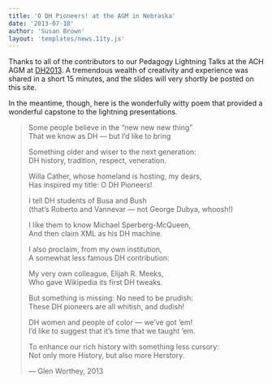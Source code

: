 ```yaml
---
title: 'O DH Pioneers! at the AGM in Nebraska'
date: '2013-07-18'
author: 'Susan Brown'
layout: 'templates/news.11ty.js'
---
```

Thanks to all of the contributors to our Pedagogy Lightning Talks at the ACH AGM at [DH2013](http://dh2013.unl.edu/). A tremendous wealth of creativity and experience was shared in a short 15 minutes, and the slides will very shortly be posted on this site.

In the meantime, though, here is the wonderfully witty poem that provided a wonderful capstone to the lightning presentations.

> <p>Some people believe in the “new new new thing”<br />
> That we know as DH — but I’d like to bring</p>
>
> <p>Something older and wiser to the next generation:<br />
> DH history, tradition, respect, veneration.</p>
>
> <p>Willa Cather, whose homeland is hosting, my dears,<br />
> Has inspired my title: O DH Pioneers!</p>
>
> <p>I tell DH students of Busa and Bush<br />
> (that’s Roberto and Vannevar — not George Dubya, whoosh!)</p>
>
> <p>I like them to know Michael Sperberg-McQueen,<br />
> And then claim XML as his DH machine.</p>
>
> <p>I also proclaim, from my own institution,<br />
> A somewhat less famous DH contribution:</p>
>
> <p>My very own colleague, Elijah R. Meeks,<br />
> Who gave Wikipedia its first DH tweaks.</p>
>
> <p>But something is missing: No need to be prudish:<br />
> These DH pioneers are all whitish, and dudish!</p>
>
> <p>DH women and people of color — we’ve got ’em!<br />
> I’d like to suggest that it’s time that we taught ’em.</p>
>
> <p>To enhance our rich history with something less cursory:<br />
> Not only more History, but also more Herstory.</p>
>
> — Glen Worthey, 2013
